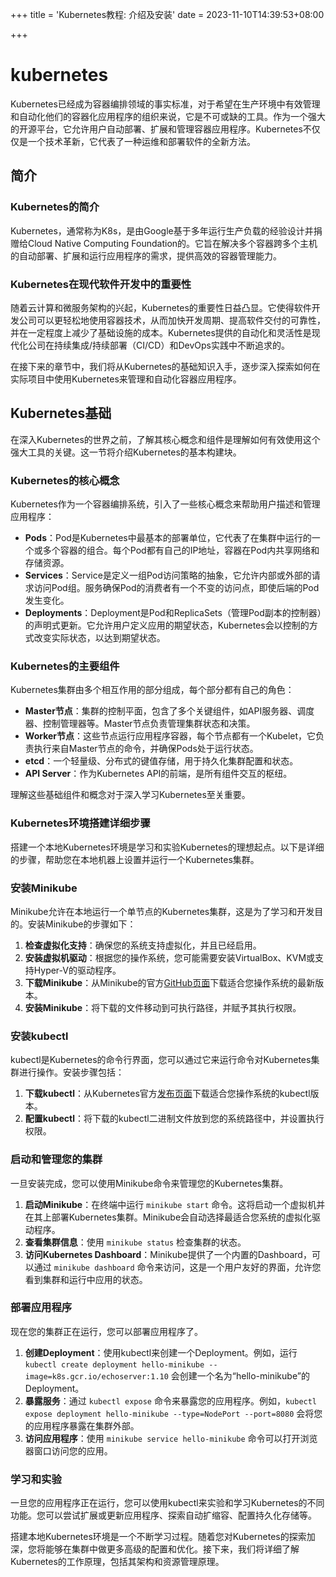 +++
title = 'Kubernetes教程: 介绍及安装'
date = 2023-11-10T14:39:53+08:00

+++


# kubernetes

Kubernetes已经成为容器编排领域的事实标准，对于希望在生产环境中有效管理和自动化他们的容器化应用程序的组织来说，它是不可或缺的工具。作为一个强大的开源平台，它允许用户自动部署、扩展和管理容器应用程序。Kubernetes不仅仅是一个技术革新，它代表了一种运维和部署软件的全新方法。

## 简介
### Kubernetes的简介
Kubernetes，通常称为K8s，是由Google基于多年运行生产负载的经验设计并捐赠给Cloud Native Computing Foundation的。它旨在解决多个容器跨多个主机的自动部署、扩展和运行应用程序的需求，提供高效的容器管理能力。

### Kubernetes在现代软件开发中的重要性
随着云计算和微服务架构的兴起，Kubernetes的重要性日益凸显。它使得软件开发公司可以更轻松地使用容器技术，从而加快开发周期、提高软件交付的可靠性，并在一定程度上减少了基础设施的成本。Kubernetes提供的自动化和灵活性是现代化公司在持续集成/持续部署（CI/CD）和DevOps实践中不断追求的。

在接下来的章节中，我们将从Kubernetes的基础知识入手，逐步深入探索如何在实际项目中使用Kubernetes来管理和自动化容器应用程序。

## Kubernetes基础

在深入Kubernetes的世界之前，了解其核心概念和组件是理解如何有效使用这个强大工具的关键。这一节将介绍Kubernetes的基本构建块。

### Kubernetes的核心概念
Kubernetes作为一个容器编排系统，引入了一些核心概念来帮助用户描述和管理应用程序：

- **Pods**：Pod是Kubernetes中最基本的部署单位，它代表了在集群中运行的一个或多个容器的组合。每个Pod都有自己的IP地址，容器在Pod内共享网络和存储资源。
- **Services**：Service是定义一组Pod访问策略的抽象，它允许内部或外部的请求访问Pod组。服务确保Pod的消费者有一个不变的访问点，即使后端的Pod发生变化。
- **Deployments**：Deployment是Pod和ReplicaSets（管理Pod副本的控制器）的声明式更新。它允许用户定义应用的期望状态，Kubernetes会以控制的方式改变实际状态，以达到期望状态。

### Kubernetes的主要组件
Kubernetes集群由多个相互作用的部分组成，每个部分都有自己的角色：

- **Master节点**：集群的控制平面，包含了多个关键组件，如API服务器、调度器、控制管理器等。Master节点负责管理集群状态和决策。
- **Worker节点**：这些节点运行应用程序容器，每个节点都有一个Kubelet，它负责执行来自Master节点的命令，并确保Pods处于运行状态。
- **etcd**：一个轻量级、分布式的键值存储，用于持久化集群配置和状态。
- **API Server**：作为Kubernetes API的前端，是所有组件交互的枢纽。

理解这些基础组件和概念对于深入学习Kubernetes至关重要。

### Kubernetes环境搭建详细步骤

搭建一个本地Kubernetes环境是学习和实验Kubernetes的理想起点。以下是详细的步骤，帮助您在本地机器上设置并运行一个Kubernetes集群。

### 安装Minikube

Minikube允许在本地运行一个单节点的Kubernetes集群，这是为了学习和开发目的。安装Minikube的步骤如下：

1. **检查虚拟化支持**：确保您的系统支持虚拟化，并且已经启用。
2. **安装虚拟机驱动**：根据您的操作系统，您可能需要安装VirtualBox、KVM或支持Hyper-V的驱动程序。
3. **下载Minikube**：从Minikube的官方[GitHub页面](https://github.com/kubernetes/minikube/releases)下载适合您操作系统的最新版本。
4. **安装Minikube**：将下载的文件移动到可执行路径，并赋予其执行权限。

### 安装kubectl

kubectl是Kubernetes的命令行界面，您可以通过它来运行命令对Kubernetes集群进行操作。安装步骤包括：

1. **下载kubectl**：从Kubernetes官方[发布页面](https://kubernetes.io/docs/tasks/tools/install-kubectl/)下载适合您操作系统的kubectl版本。
2. **配置kubectl**：将下载的kubectl二进制文件放到您的系统路径中，并设置执行权限。

### 启动和管理您的集群

一旦安装完成，您可以使用Minikube命令来管理您的Kubernetes集群。

1. **启动Minikube**：在终端中运行 `minikube start` 命令。这将启动一个虚拟机并在其上部署Kubernetes集群。Minikube会自动选择最适合您系统的虚拟化驱动程序。
2. **查看集群信息**：使用 `minikube status` 检查集群的状态。
3. **访问Kubernetes Dashboard**：Minikube提供了一个内置的Dashboard，可以通过 `minikube dashboard` 命令来访问，这是一个用户友好的界面，允许您看到集群和运行中应用的状态。

### 部署应用程序

现在您的集群正在运行，您可以部署应用程序了。

1. **创建Deployment**：使用kubectl来创建一个Deployment。例如，运行 `kubectl create deployment hello-minikube --image=k8s.gcr.io/echoserver:1.10` 会创建一个名为“hello-minikube”的Deployment。
2. **暴露服务**：通过 `kubectl expose` 命令来暴露您的应用程序。例如，`kubectl expose deployment hello-minikube --type=NodePort --port=8080` 会将您的应用程序暴露在集群外部。
3. **访问应用程序**：使用 `minikube service hello-minikube` 命令可以打开浏览器窗口访问您的应用。

### 学习和实验

一旦您的应用程序正在运行，您可以使用kubectl来实验和学习Kubernetes的不同功能。您可以尝试扩展或更新应用程序、探索自动扩缩容、配置持久化存储等。

搭建本地Kubernetes环境是一个不断学习过程。随着您对Kubernetes的探索加深，您将能够在集群中做更多高级的配置和优化。接下来，我们将详细了解Kubernetes的工作原理，包括其架构和资源管理原理。